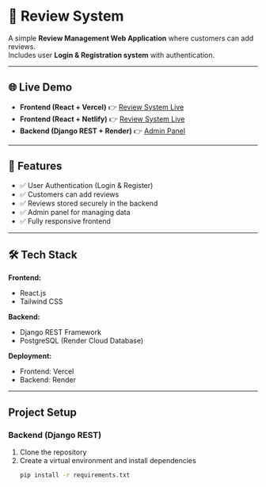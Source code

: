 # 📢 Review System

A simple **Review Management Web Application** where customers can add reviews.  
Includes user **Login & Registration system** with authentication.  

---

## 🌐 Live Demo

- **Frontend (React + Vercel)** 👉 [Review System Live](https://review-system-hazel.vercel.app/)  
- **Frontend (React + Netlify)** 👉 [Review System Live](https://reviewsyste.netlify.app/)  
- **Backend (Django REST + Render)** 👉 [Admin Panel](https://review-system-wls0.onrender.com/admin/)  

---

## 🚀 Features

- ✅ User Authentication (Login & Register)
- ✅ Customers can add reviews
- ✅ Reviews stored securely in the backend
- ✅ Admin panel for managing data
- ✅ Fully responsive frontend

---

## 🛠️ Tech Stack

**Frontend:**  
- React.js  
- Tailwind CSS  

**Backend:**  
- Django REST Framework  
- PostgreSQL (Render Cloud Database)  

**Deployment:**  
- Frontend: Vercel  
- Backend: Render  

---

##  Project Setup

### Backend (Django REST)
1. Clone the repository  
2. Create a virtual environment and install dependencies  
   ```bash
   pip install -r requirements.txt
